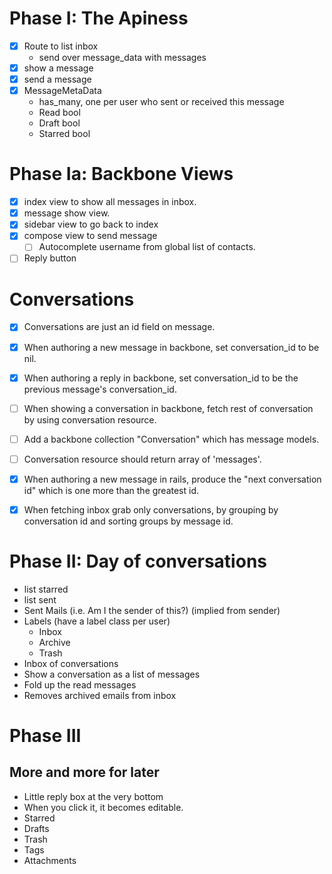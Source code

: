 # Phase I: The Apiness
-[x] Route to list inbox 
     * send over message_data with messages
-[x] show a message
-[x] send a message
-[x] MessageMetaData 
     * has_many, one per user who sent or received this message
     * Read bool
     * Draft bool
     * Starred bool

# Phase Ia: Backbone Views
-[x] index view to show all messages in inbox.
-[x] message show view.
-[x] sidebar view to go back to index
-[x] compose view to send message
     -[ ] Autocomplete username from global list of contacts.
-[ ] Reply button

# Conversations
-[x] Conversations are just an id field on message.
-[x] When authoring a new message in backbone, set conversation_id to be nil.
-[x] When authoring a reply in backbone, set conversation_id to be the previous message's conversation_id.
-[ ] When showing a conversation in backbone, fetch rest of conversation by using conversation resource.
-[ ] Add a backbone collection "Conversation" which has message models.
-[ ] Conversation resource should return array of 'messages'.
-[x] When authoring a new message in rails, produce the "next conversation id" which is one more than the greatest id.
-[x] When fetching inbox grab only conversations, by grouping by conversation id and sorting groups by message id.


# Phase II: Day of conversations
* list starred
* list sent
* Sent Mails (i.e. Am I the sender of this?)  (implied from sender)
* Labels (have a label class per user)
    * Inbox
    * Archive
    * Trash
* Inbox of conversations
* Show a conversation as a list of messages
* Fold up the read messages
* Removes archived emails from inbox

# Phase III

## More and more for later

* Little reply box at the very bottom
* When you click it, it becomes editable.
* Starred
* Drafts
* Trash
* Tags
* Attachments